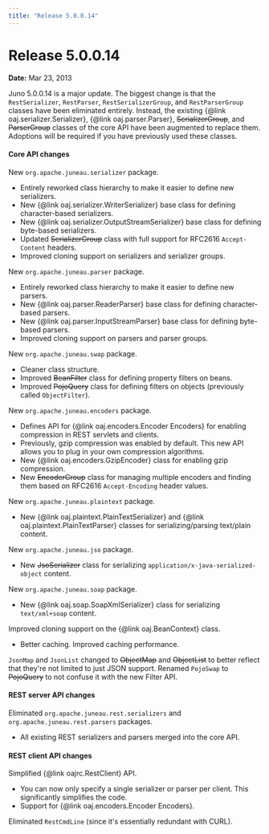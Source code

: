 ```yaml
---
title: "Release 5.0.0.14"
---
```


# Release 5.0.0.14

**Date:** Mar 23, 2013

Juno 5.0.0.14 is a major update.
The biggest change is that the `RestSerializer`, `RestParser`, `RestSerializerGroup`, and `RestParserGroup` classes have been eliminated entirely.
Instead, the existing \{@link oaj.serializer.Serializer\}, \{@link oaj.parser.Parser\}, ~~SerializerGroup~~, and ~~ParserGroup~~ classes of the core API have been augmented to replace them.
Adoptions will be required if you have previously used these classes.
#### Core API changes

New `org.apache.juneau.serializer` package.
- Entirely reworked class hierarchy to make it easier to define new serializers.
- New \{@link oaj.serializer.WriterSerializer\} base class for defining character-based serializers.
- New \{@link oaj.serializer.OutputStreamSerializer\} base class for defining byte-based serializers.
- Updated ~~SerializerGroup~~ class with full support for RFC2616 `Accept-Content` headers.
- Improved cloning support on serializers and serializer groups.

New `org.apache.juneau.parser` package.
- Entirely reworked class hierarchy to make it easier to define new parsers.
- New \{@link oaj.parser.ReaderParser\} base class for defining character-based parsers.
- New \{@link oaj.parser.InputStreamParser\} base class for defining byte-based parsers.
- Improved cloning support on parsers and parser groups.

New `org.apache.juneau.swap` package.
- Cleaner class structure.
- Improved ~~BeanFilter~~ class for defining property filters on beans.
- Improved ~~PojoQuery~~ class for defining filters on objects (previously called `ObjectFilter`).

New `org.apache.juneau.encoders` package.
- Defines API for \{@link oaj.encoders.Encoder Encoders\} for enabling compression in REST servlets and clients.
- Previously, gzip compression was enabled by default.  This new API allows you to plug in your own compression algorithms.
- New \{@link oaj.encoders.GzipEncoder\} class for enabling gzip compression.
- New ~~EncoderGroup~~ class for managing multiple encoders and finding them based on RFC2616 `Accept-Encoding` header values.

New `org.apache.juneau.plaintext` package.
- New \{@link oaj.plaintext.PlainTextSerializer\} and \{@link oaj.plaintext.PlainTextParser\} classes for serializing/parsing text/plain content.

New `org.apache.juneau.jso` package.
- New ~~JsoSerializer~~ class for serializing `application/x-java-serialized-object` content.

New `org.apache.juneau.soap` package.
- New \{@link oaj.soap.SoapXmlSerializer\} class for serializing `text/xml+soap` content.

Improved cloning support on the \{@link oaj.BeanContext\} class.
- Better caching.  Improved caching performance.

`JsonMap` and `JsonList` changed to ~~ObjectMap~~ and ~~ObjectList~~ to better reflect that they're not limited to just JSON support.
Renamed `PojoSwap` to ~~PojoQuery~~ to not confuse it with the new Filter API.
#### REST server API changes

Eliminated `org.apache.juneau.rest.serializers` and `org.apache.juneau.rest.parsers` packages.
- All existing REST serializers and parsers merged into the core API.

#### REST client API changes

Simplified \{@link oajrc.RestClient\} API.
- You can now only specify a single serializer or parser per client.  This significantly simplifies the code.
- Support for \{@link oaj.encoders.Encoder Encoders\}.

Eliminated `RestCmdLine` (since it's essentially redundant with CURL).
